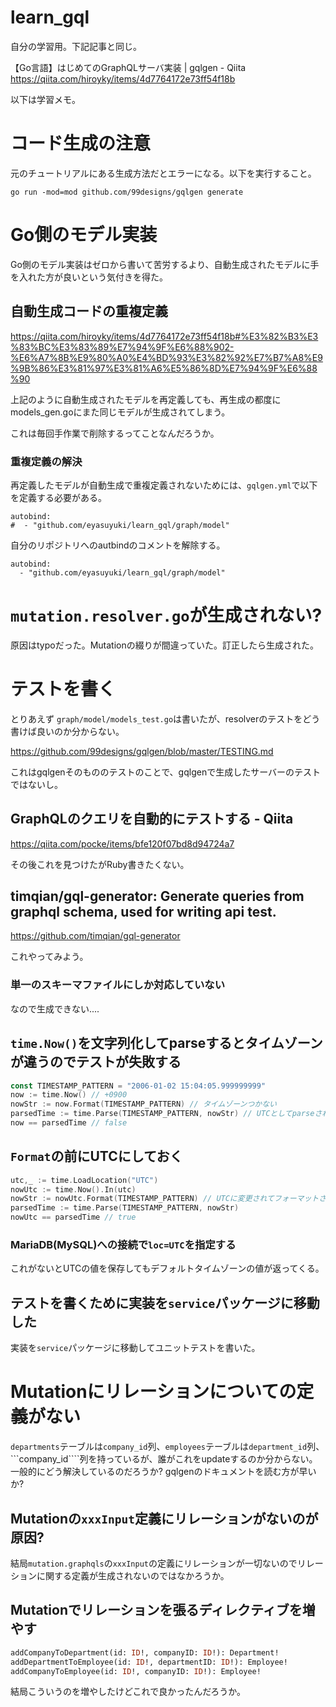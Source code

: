 learn_gql
====

自分の学習用。下記記事と同じ。

【Go言語】はじめてのGraphQLサーバ実装 | gqlgen - Qiita
https://qiita.com/hiroyky/items/4d7764172e73ff54f18b

以下は学習メモ。

# コード生成の注意

元のチュートリアルにある生成方法だとエラーになる。以下を実行すること。

```
go run -mod=mod github.com/99designs/gqlgen generate
```

# Go側のモデル実装

Go側のモデル実装はゼロから書いて苦労するより、自動生成されたモデルに手を入れた方が良いという気付きを得た。

## 自動生成コードの重複定義

https://qiita.com/hiroyky/items/4d7764172e73ff54f18b#%E3%82%B3%E3%83%BC%E3%83%89%E7%94%9F%E6%88%902-%E6%A7%8B%E9%80%A0%E4%BD%93%E3%82%92%E7%B7%A8%E9%9B%86%E3%81%97%E3%81%A6%E5%86%8D%E7%94%9F%E6%88%90

上記のように自動生成されたモデルを再定義しても、再生成の都度にmodels_gen.goにまた同じモデルが生成されてしまう。

これは毎回手作業で削除するってことなんだろうか。

### 重複定義の解決

再定義したモデルが自動生成で重複定義されないためには、```gqlgen.yml```で以下を定義する必要がある。

```
autobind:
#  - "github.com/eyasuyuki/learn_gql/graph/model"
```

自分のリポジトリへのautbindのコメントを解除する。

```
autobind:
  - "github.com/eyasuyuki/learn_gql/graph/model"
```

# ```mutation.resolver.go```が生成されない?

原因はtypoだった。Mutationの綴りが間違っていた。訂正したら生成された。

# テストを書く

とりあえず ```graph/model/models_test.go```は書いたが、resolverのテストをどう書けば良いのか分からない。

https://github.com/99designs/gqlgen/blob/master/TESTING.md

これはgqlgenそのもののテストのことで、gqlgenで生成したサーバーのテストではないし。

## GraphQLのクエリを自動的にテストする - Qiita

https://qiita.com/pocke/items/bfe120f07bd8d94724a7

その後これを見つけたがRuby書きたくない。

## timqian/gql-generator: Generate queries from graphql schema, used for writing api test.

https://github.com/timqian/gql-generator

これやってみよう。

### 単一のスキーマファイルにしか対応していない

なので生成できない....

## ```time.Now()```を文字列化してparseするとタイムゾーンが違うのでテストが失敗する

```go
const TIMESTAMP_PATTERN = "2006-01-02 15:04:05.999999999"
now := time.Now() // +0900
nowStr := now.Format(TIMESTAMP_PATTERN) // タイムゾーンつかない
parsedTime := time.Parse(TIMESTAMP_PATTERN, nowStr) // UTCとしてparseされる
now == parsedTime // false
```

## ```Format```の前にUTCにしておく

```go
utc,_ := time.LoadLocation("UTC")
nowUtc := time.Now().In(utc)
nowStr := nowUtc.Format(TIMESTAMP_PATTERN) // UTCに変更されてフォーマットされる
parsedTime := time.Parse(TIMESTAMP_PATTERN, nowStr)
nowUtc == parsedTime // true
```

### MariaDB(MySQL)への接続で```loc=UTC```を指定する

これがないとUTCの値を保存してもデフォルトタイムゾーンの値が返ってくる。

## テストを書くために実装を```service```パッケージに移動した

実装を```service```パッケージに移動してユニットテストを書いた。

# Mutationにリレーションについての定義がない

```departments```テーブルは```company_id```列、```employees```テーブルは```department_id```列、```company_id````列を持っているが、誰がこれをupdateするのか分からない。一般的にどう解決しているのだろうか? gqlgenのドキュメントを読む方が早いか?

## Mutationの```xxxInput```定義にリレーションがないのが原因?

結局```mutation.graphqls```の```xxxInput```の定義にリレーションが一切ないのでリレーションに関する定義が生成されないのではなかろうか。

## Mutationでリレーションを張るディレクティブを増やす

```graphql
addCompanyToDepartment(id: ID!, companyID: ID!): Department!
addDepartmentToEmployee(id: ID!, departmentID: ID!): Employee!
addCompanyToEmployee(id: ID!, companyID: ID!): Employee!
```

結局こういうのを増やしたけどこれで良かったんだろうか。